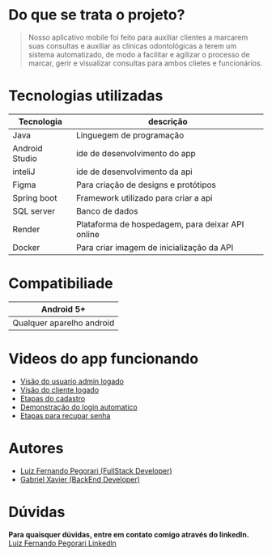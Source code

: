 # Do que se trata o projeto?

> Nosso aplicativo mobile foi feito para auxiliar clientes a marcarem suas consultas e auxiliar as clínicas odontológicas a terem um sistema automatizado, 
de modo a facilitar e agilizar o processo de marcar, gerir e visualizar consultas para ambos clietes e funcionários.

# Tecnologias utilizadas

Tecnologia | descrição
-----------|----------
Java | Linguegem de programação
Android Studio | ide de desenvolvimento do app
inteliJ | ide de desenvolvimento da api
Figma | Para criação de designs e protótipos
Spring boot | Framework utilizado para criar a api
SQL server | Banco de dados
Render | Plataforma de hospedagem, para deixar API online
Docker | Para criar imagem de inicialização da API

# Compatibiliade

Android 5+|
--------|
Qualquer aparelho android|

# Videos do app funcionando
* <a href="https://drive.google.com/file/d/1_b-ImC5_Z0FzI_YhOhkIPpCRNUHH4ryU/view?usp=share_link">Visão do usuario admin logado</a>
* <a href="https://drive.google.com/file/d/1_Yc875rPPabt4-i3PY_6Y-9vra_EVDZW/view?usp=share_link">Visão do cliente logado</a>
* <a href="https://drive.google.com/file/d/1_drqLx4NXI0F27C1rRZD0gXlliF8n8Rk/view?usp=share_link">Etapas do cadastro</a>
* <a href="https://drive.google.com/file/d/1_o4Bc5G6slwCBODmEoZElesvLp5Lj-kn/view?usp=share_link">Demonstração do login automatico</a>
* <a href="https://drive.google.com/file/d/1_lx3uvcErI6as895YnPGWdWorPyk3qbq/view?usp=share_link">Etapas para recupar senha</a>


# Autores

* <a href="https://github.com/luizfernandope">Luiz Fernando Pegorari (FullStack Developer)</a>
* <a href="https://github.com/luizfernandope">Gabriel Xavier (BackEnd Developer)</a>

# Dúvidas
<b>Para quaisquer dúvidas, entre em contato comigo através do linkedIn.</b>
<br>
<a href="https://www.linkedin.com/in/luiz-fernando-pegorari-78b853225/">Luiz Fernando Pegorari Linkedln</a>
